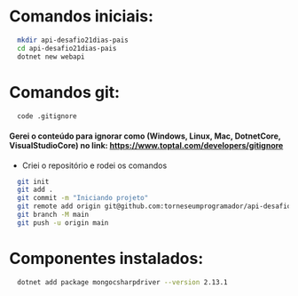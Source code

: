 # Comandos iniciais:
``` bash
  mkdir api-desafio21dias-pais
  cd api-desafio21dias-pais
  dotnet new webapi
```

# Comandos git:
``` bash
  code .gitignore 
```
#### Gerei o conteúdo para ignorar como (Windows, Linux, Mac, DotnetCore, VisualStudioCore) no link: https://www.toptal.com/developers/gitignore
- Criei o repositório e rodei os comandos

``` bash
  git init
  git add .
  git commit -m "Iniciando projeto"
  git remote add origin git@github.com:torneseumprogramador/api-desafio21dias-pais.git
  git branch -M main
  git push -u origin main
```

# Componentes instalados:
``` bash
  dotnet add package mongocsharpdriver --version 2.13.1
```
